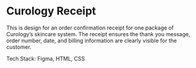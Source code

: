 # Curology Receipt

This is design for an order confirmation receipt for one package of Curology’s skincare system. The receipt ensures the thank you message, order number, date, and billing information are clearly visible for the customer.

Tech Stack: Figma, HTML, CSS
